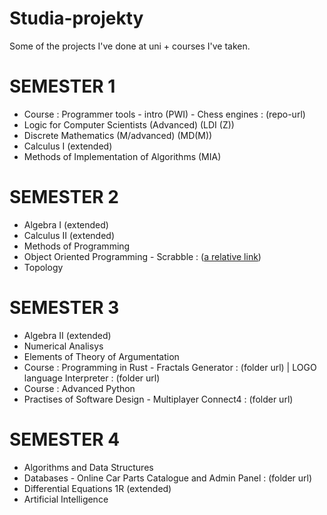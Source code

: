 # Studia-projekty
Some of the projects I've done at uni + courses I've taken.

 # SEMESTER 1
 - Course : Programmer tools - intro (PWI) - Chess engines : (repo-url)
 - Logic for Computer Scientists (Advanced) (LDI (Z))
 - Discrete Mathematics (M/advanced) (MD(M))
 - Calculus I (extended)
 - Methods of Implementation of Algorithms (MIA)

# SEMESTER 2
- Algebra I (extended)
- Calculus II (extended)
- Methods of Programming
- Object Oriented Programming - Scrabble : ([a relative link](python-scrabble))
- Topology

# SEMESTER 3 
- Algebra II (extended)
- Numerical Analisys
- Elements of Theory of Argumentation
- Course : Programming in Rust - Fractals Generator : (folder url) | LOGO language Interpreter : (folder url)
- Course : Advanced Python
- Practises of Software Design - Multiplayer Connect4 : (folder url)

# SEMESTER 4
- Algorithms and Data Structures
- Databases - Online Car Parts Catalogue and Admin Panel : (folder url)
- Differential Equations 1R (extended)
- Artificial Intelligence
